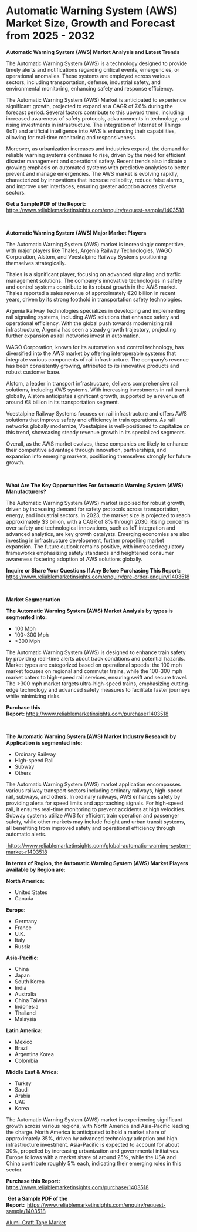 <p><h1>Automatic Warning System (AWS) Market Size, Growth and Forecast from 2025 - 2032</h1></p><p><strong>Automatic Warning System (AWS) Market Analysis and Latest Trends</strong></p>
<p><p>The Automatic Warning System (AWS) is a technology designed to provide timely alerts and notifications regarding critical events, emergencies, or operational anomalies. These systems are employed across various sectors, including transportation, defense, industrial safety, and environmental monitoring, enhancing safety and response efficiency.</p><p>The Automatic Warning System (AWS) Market is anticipated to experience significant growth, projected to expand at a CAGR of 7.6% during the forecast period. Several factors contribute to this upward trend, including increased awareness of safety protocols, advancements in technology, and rising investments in infrastructure. The integration of Internet of Things (IoT) and artificial intelligence into AWS is enhancing their capabilities, allowing for real-time monitoring and responsiveness.</p><p>Moreover, as urbanization increases and industries expand, the demand for reliable warning systems continues to rise, driven by the need for efficient disaster management and operational safety. Recent trends also indicate a growing emphasis on automated systems with predictive analytics to better prevent and manage emergencies. The AWS market is evolving rapidly, characterized by innovations that increase reliability, reduce false alarms, and improve user interfaces, ensuring greater adoption across diverse sectors.</p></p>
<p><strong>Get a Sample PDF of the Report:&nbsp;</strong> <a href="https://www.reliablemarketinsights.com/enquiry/request-sample/1403518?utm_campaign=1894&utm_medium=2&utm_source=Github&utm_content=ia&utm_term=28032025&utm_id=automatic-warning-system-aws">https://www.reliablemarketinsights.com/enquiry/request-sample/1403518</a></p>
<p>&nbsp;</p>
<p><strong>Automatic Warning System (AWS) Major Market Players</strong></p>
<p><p>The Automatic Warning System (AWS) market is increasingly competitive, with major players like Thales, Argenia Railway Technologies, WAGO Corporation, Alstom, and Voestalpine Railway Systems positioning themselves strategically.</p><p>Thales is a significant player, focusing on advanced signaling and traffic management solutions. The company's innovative technologies in safety and control systems contribute to its robust growth in the AWS market. Thales reported a sales revenue of approximately €20 billion in recent years, driven by its strong foothold in transportation safety technologies.</p><p>Argenia Railway Technologies specializes in developing and implementing rail signaling systems, including AWS solutions that enhance safety and operational efficiency. With the global push towards modernizing rail infrastructure, Argenia has seen a steady growth trajectory, projecting further expansion as rail networks invest in automation.</p><p>WAGO Corporation, known for its automation and control technology, has diversified into the AWS market by offering interoperable systems that integrate various components of rail infrastructure. The company’s revenue has been consistently growing, attributed to its innovative products and robust customer base.</p><p>Alstom, a leader in transport infrastructure, delivers comprehensive rail solutions, including AWS systems. With increasing investments in rail transit globally, Alstom anticipates significant growth, supported by a revenue of around €8 billion in its transportation segment.</p><p>Voestalpine Railway Systems focuses on rail infrastructure and offers AWS solutions that improve safety and efficiency in train operations. As rail networks globally modernize, Voestalpine is well-positioned to capitalize on this trend, showcasing steady revenue growth in its specialized segments.</p><p>Overall, as the AWS market evolves, these companies are likely to enhance their competitive advantage through innovation, partnerships, and expansion into emerging markets, positioning themselves strongly for future growth.</p></p>
<p>&nbsp;</p>
<p><strong>What Are The Key Opportunities For Automatic Warning System (AWS) Manufacturers?</strong></p>
<p><p>The Automatic Warning System (AWS) market is poised for robust growth, driven by increasing demand for safety protocols across transportation, energy, and industrial sectors. In 2023, the market size is projected to reach approximately $3 billion, with a CAGR of 8% through 2030. Rising concerns over safety and technological innovations, such as IoT integration and advanced analytics, are key growth catalysts. Emerging economies are also investing in infrastructure development, further propelling market expansion. The future outlook remains positive, with increased regulatory frameworks emphasizing safety standards and heightened consumer awareness fostering adoption of AWS solutions globally.</p></p>
<p><strong>Inquire or Share Your Questions If Any Before Purchasing This Report:</strong> <a href="https://www.reliablemarketinsights.com/enquiry/pre-order-enquiry/1403518?utm_campaign=1894&utm_medium=2&utm_source=Github&utm_content=ia&utm_term=28032025&utm_id=automatic-warning-system-aws">https://www.reliablemarketinsights.com/enquiry/pre-order-enquiry/1403518</a></p>
<p>&nbsp;</p>
<p><strong>Market Segmentation</strong></p>
<p><strong>The Automatic Warning System (AWS) Market Analysis by types is segmented into:</strong></p>
<p><ul><li>100 Mph</li><li>100~300 Mph</li><li>>300 Mph</li></ul></p>
<p><p>The Automatic Warning System (AWS) is designed to enhance train safety by providing real-time alerts about track conditions and potential hazards. Market types are categorized based on operational speeds: the 100 mph market focuses on regional and commuter trains, while the 100-300 mph market caters to high-speed rail services, ensuring swift and secure travel. The >300 mph market targets ultra-high-speed trains, emphasizing cutting-edge technology and advanced safety measures to facilitate faster journeys while minimizing risks.</p></p>
<p><strong>Purchase this Report:&nbsp;</strong><a href="https://www.reliablemarketinsights.com/purchase/1403518?utm_campaign=1894&utm_medium=2&utm_source=Github&utm_content=ia&utm_term=28032025&utm_id=automatic-warning-system-aws">https://www.reliablemarketinsights.com/purchase/1403518</a></p>
<p>&nbsp;</p>
<p><strong>The Automatic Warning System (AWS) Market Industry Research by Application is segmented into:</strong></p>
<p><ul><li>Ordinary Railway</li><li>High-speed Rail</li><li>Subway</li><li>Others</li></ul></p>
<p><p>The Automatic Warning System (AWS) market application encompasses various railway transport sectors including ordinary railways, high-speed rail, subways, and others. In ordinary railways, AWS enhances safety by providing alerts for speed limits and approaching signals. For high-speed rail, it ensures real-time monitoring to prevent accidents at high velocities. Subway systems utilize AWS for efficient train operation and passenger safety, while other markets may include freight and urban transit systems, all benefiting from improved safety and operational efficiency through automatic alerts.</p></p>
<p><a href="https://www.reliablemarketinsights.com/global-automatic-warning-system-market-r1403518?utm_campaign=1894&utm_medium=2&utm_source=Github&utm_content=ia&utm_term=28032025&utm_id=automatic-warning-system-aws">&nbsp;https://www.reliablemarketinsights.com/global-automatic-warning-system-market-r1403518</a></p>
<p><strong>In terms of Region, the Automatic Warning System (AWS) Market Players available by Region are:</strong></p>
<p>
    <p> <strong> North America: </strong>
        <ul>
            <li>United States</li>
            <li>Canada</li>
        </ul>
        </p> 
    <p> <strong> Europe: </strong>
        <ul>
            <li>Germany</li>
            <li>France</li>
            <li>U.K.</li>
            <li>Italy</li>
            <li>Russia</li>
        </ul>
        </p> 
    <p> <strong> Asia-Pacific: </strong>
        <ul>
            <li>China</li>
            <li>Japan</li>
            <li>South Korea</li>
            <li>India</li>
            <li>Australia</li>
            <li>China Taiwan</li>
            <li>Indonesia</li>
            <li>Thailand</li>
            <li>Malaysia</li>
        </ul>
        </p> 
    <p> <strong> Latin America: </strong>
        <ul>
            <li>Mexico</li>
            <li>Brazil</li>
            <li>Argentina Korea</li>
            <li>Colombia</li>
        </ul>
        </p> 
    <p> <strong> Middle East & Africa: </strong>
        <ul>
            <li>Turkey</li>
            <li>Saudi</li>
            <li>Arabia</li>
            <li>UAE</li>
            <li>Korea</li>
        </ul>
    </p>
    </p>
<p><p>The Automatic Warning System (AWS) market is experiencing significant growth across various regions, with North America and Asia-Pacific leading the charge. North America is anticipated to hold a market share of approximately 35%, driven by advanced technology adoption and high infrastructure investment. Asia-Pacific is expected to account for about 30%, propelled by increasing urbanization and governmental initiatives. Europe follows with a market share of around 25%, while the USA and China contribute roughly 5% each, indicating their emerging roles in this sector.</p></p>
<p><strong>Purchase this Report: </strong><a href="https://www.reliablemarketinsights.com/purchase/1403518?utm_campaign=1894&utm_medium=2&utm_source=Github&utm_content=ia&utm_term=28032025&utm_id=automatic-warning-system-aws">https://www.reliablemarketinsights.com/purchase/1403518</a></p>
<p>&nbsp;<strong>Get a Sample PDF of the Report:&nbsp;&nbsp;</strong><a href="https://www.reliablemarketinsights.com/enquiry/request-sample/1403518?utm_campaign=1894&utm_medium=2&utm_source=Github&utm_content=ia&utm_term=28032025&utm_id=automatic-warning-system-aws">https://www.reliablemarketinsights.com/enquiry/request-sample/1403518</a></p>
<p><strong></strong></p>
<p><p><a href="https://github.com/matotwipff14/Market-Research-Report-List-1/blob/main/alumi-craft-tape-market.md?utm_campaign=1894&utm_medium=2&utm_source=Github&utm_content=ia&utm_term=28032025&utm_id=automatic-warning-system-aws">Alumi-Craft Tape Market</a></p></p>